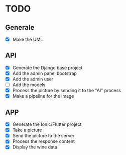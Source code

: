 # TODO

## Generale

- [x] Make the UML

## API

- [x] Generate the Django base project
- [x] Add the admin panel bootstrap
- [x] Add the admin user
- [ ] Add the models
- [x] Process the picture by sending it to the "AI" process
- [x] Make a pipeline for the image

## APP

- [x] Generate the Ionic/Flutter project
- [x] Take a picture
- [x] Send the picture to the server
- [x] Process the response content
- [x] Display the wine data
